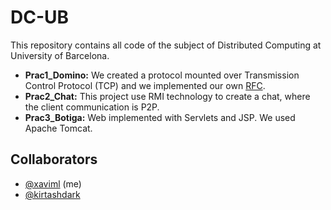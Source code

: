 DC-UB
====

This repository contains all code of the subject of Distributed Computing at University of Barcelona.
* **Prac1_Domino:** We created a protocol mounted over Transmission Control Protocol (TCP) and we implemented our own [RFC](https://raw.githubusercontent.com/xaviml/DC-UB/master/Prac1_Domino/PabloMartinez_XaviMoreno_rfcDP.txt).
* **Prac2_Chat:** This project use RMI technology to create a chat, where the client communication is P2P.
* **Prac3_Botiga:** Web implemented with Servlets and JSP. We used Apache Tomcat.


## Collaborators
* [@xaviml](https://github.com/xaviml) (me)
* [@kirtashdark](https://github.com/kirtashdark)
